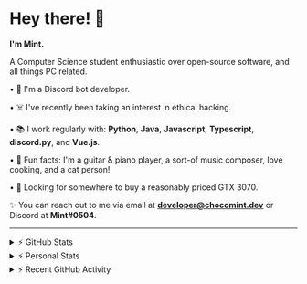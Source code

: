 # Hey there! 👋

**I'm Mint.**

A Computer Science student enthusiastic over open-source software, and all things PC related.

• 👾 I'm a Discord bot developer.

• ☠️ I've recently been taking an interest in ethical hacking.

• 📚 I work regularly with: **Python**, **Java**, **Javascript**, **Typescript**, **discord.py**, and **Vue.js**.

• 🍛 Fun facts: I'm a guitar & piano player, a sort-of music composer, love cooking, and a cat person!

• 🔎 Looking for somewhere to buy a reasonably priced GTX 3070.

✨ You can reach out to me via email at **developer@chocomint.dev** or Discord at **Mint#0504**.

---

<details>
    <summary>⚡ GitHub Stats</summary>

<img height="160px" align="center" alt="Mint's GitHub Stats" src="https://github-readme-stats-lunarmint.vercel.app/api?username=lunarmint&count_private=true&show_icons=true&hide_title=true&hide_border=true&title_color=00ffdf&icon_color=00ffdf&text_color=141823&bg_color=0,4158d0,c850c0,ffcc70&include_all_commits=false"/>

<img align="center" alt="Mint's Most Used Languages" src="https://github-readme-stats-lunarmint.vercel.app/api/top-langs/?username=lunarmint&hide_title=true&hide_border=true&langs_count=8&layout=compact&title_color=141823&bg_color=0,ffcc70,c850c0,4158d0"/>

</details>

<details>
    <summary>⚡ Personal Stats</summary>

<!--START_SECTION:waka-->
![Profile Views](http://img.shields.io/badge/Profile%20Views-5-blue)

![Lines of code](https://img.shields.io/badge/From%20Hello%20World%20I%27ve%20Written-164826%20lines%20of%20code-blue)

**I'm a Night 🦉** 

```text
🌞 Morning    73 commits     █████░░░░░░░░░░░░░░░░░░░░   22.12% 
🌆 Daytime    85 commits     ██████░░░░░░░░░░░░░░░░░░░   25.76% 
🌃 Evening    105 commits    ████████░░░░░░░░░░░░░░░░░   31.82% 
🌙 Night      67 commits     █████░░░░░░░░░░░░░░░░░░░░   20.3%

```
📅 **I'm Most Productive on Thursday** 

```text
Monday       72 commits     █████░░░░░░░░░░░░░░░░░░░░   21.82% 
Tuesday      44 commits     ███░░░░░░░░░░░░░░░░░░░░░░   13.33% 
Wednesday    31 commits     ██░░░░░░░░░░░░░░░░░░░░░░░   9.39% 
Thursday     73 commits     █████░░░░░░░░░░░░░░░░░░░░   22.12% 
Friday       47 commits     ███░░░░░░░░░░░░░░░░░░░░░░   14.24% 
Saturday     35 commits     ██░░░░░░░░░░░░░░░░░░░░░░░   10.61% 
Sunday       28 commits     ██░░░░░░░░░░░░░░░░░░░░░░░   8.48%

```


📊 **This Week I Spent My Time On** 

```text
💬 Programming Languages: 
Java                     2 hrs 8 mins        ███████████░░░░░░░░░░░░░░   44.51% 
Python                   1 hr 7 mins         █████░░░░░░░░░░░░░░░░░░░░   23.49% 
Other                    31 mins             ██░░░░░░░░░░░░░░░░░░░░░░░   11.06% 
C++                      25 mins             ██░░░░░░░░░░░░░░░░░░░░░░░   8.84% 
YAML                     21 mins             ██░░░░░░░░░░░░░░░░░░░░░░░   7.55%

🔥 Editors: 
PyCharm                  2 hrs 14 mins       ███████████░░░░░░░░░░░░░░   46.56% 
IntelliJ                 2 hrs 8 mins        ███████████░░░░░░░░░░░░░░   44.6% 
CLion                    25 mins             ██░░░░░░░░░░░░░░░░░░░░░░░   8.84%

🐱‍💻 Projects: 
spotipyn                 2 hrs 13 mins       ███████████░░░░░░░░░░░░░░   46.16% 
project3b                1 hr 59 mins        ██████████░░░░░░░░░░░░░░░   41.27% 
project3a                25 mins             ██░░░░░░░░░░░░░░░░░░░░░░░   8.84% 
project2                 9 mins              ░░░░░░░░░░░░░░░░░░░░░░░░░   3.33% 
Chiya                    1 min               ░░░░░░░░░░░░░░░░░░░░░░░░░   0.4%

💻 Operating System: 
Windows                  4 hrs 48 mins       █████████████████████████   100.0%

```

**I Mostly Code in Python** 

```text
Python                   7 repos             ████████░░░░░░░░░░░░░░░░░   31.82% 
C                        5 repos             █████░░░░░░░░░░░░░░░░░░░░   22.73% 
Java                     3 repos             ███░░░░░░░░░░░░░░░░░░░░░░   13.64% 
Clojure                  2 repos             ██░░░░░░░░░░░░░░░░░░░░░░░   9.09% 
Scala                    2 repos             ██░░░░░░░░░░░░░░░░░░░░░░░   9.09%

```



 Last Updated on 28/10/2021
<!--END_SECTION:waka-->

</details>

<details>
    <summary>⚡ Recent GitHub Activity</summary>

<!--START_SECTION:activity-->
1. 💪 Opened PR [#120](https://github.com/ranimepiracy/chiya/pull/120) in [ranimepiracy/chiya](https://github.com/ranimepiracy/chiya)
2. ❗️ Closed issue [#71](https://github.com/ranimepiracy/chiya/issues/71) in [ranimepiracy/chiya](https://github.com/ranimepiracy/chiya)
3. ❗️ Closed issue [#78](https://github.com/ranimepiracy/chiya/issues/78) in [ranimepiracy/chiya](https://github.com/ranimepiracy/chiya)
4. 💪 Opened PR [#114](https://github.com/ranimepiracy/chiya/pull/114) in [ranimepiracy/chiya](https://github.com/ranimepiracy/chiya)
5. 💪 Opened PR [#113](https://github.com/ranimepiracy/chiya/pull/113) in [ranimepiracy/chiya](https://github.com/ranimepiracy/chiya)
<!--END_SECTION:activity-->

</details>
